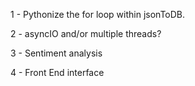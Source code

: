 1 - Pythonize the for loop within jsonToDB.

2 - asyncIO and/or multiple threads?

3 - Sentiment analysis

4 - Front End interface
